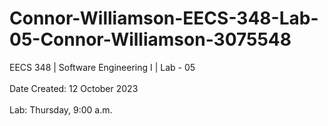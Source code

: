 # Connor-Williamson-EECS-348-Lab-05-Connor-Williamson-3075548
EECS 348 | Software Engineering I | Lab - 05
<br><br>
Date Created: 12 October 2023
<br><br>
Lab: Thursday, 9:00 a.m.
